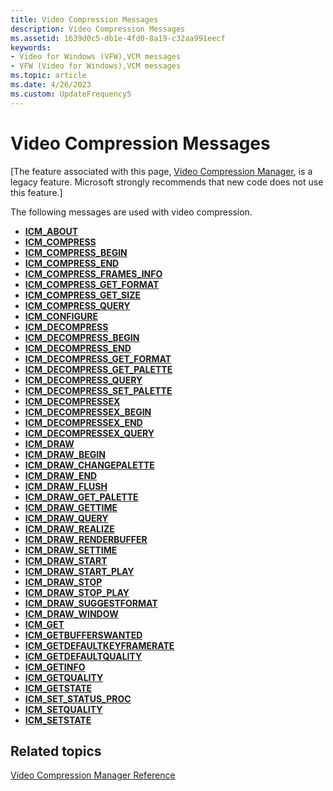 ```yaml
---
title: Video Compression Messages
description: Video Compression Messages
ms.assetid: 1639d0c5-db1e-4fd0-8a19-c32aa991eecf
keywords:
- Video for Windows (VFW),VCM messages
- VFW (Video for Windows),VCM messages
ms.topic: article
ms.date: 4/26/2023
ms.custom: UpdateFrequency5
---
```


# Video Compression Messages

\[The feature associated with this page, [Video Compression Manager](/windows/win32/multimedia/video-compression-manager), is a legacy feature. Microsoft strongly recommends that new code does not use this feature.\]

The following messages are used with video compression.

-   [**ICM\_ABOUT**](icm-about.md)
-   [**ICM\_COMPRESS**](icm-compress.md)
-   [**ICM\_COMPRESS\_BEGIN**](icm-compress-begin.md)
-   [**ICM\_COMPRESS\_END**](icm-compress-end.md)
-   [**ICM\_COMPRESS\_FRAMES\_INFO**](icm-compress-frames-info.md)
-   [**ICM\_COMPRESS\_GET\_FORMAT**](icm-compress-get-format.md)
-   [**ICM\_COMPRESS\_GET\_SIZE**](icm-compress-get-size.md)
-   [**ICM\_COMPRESS\_QUERY**](icm-compress-query.md)
-   [**ICM\_CONFIGURE**](icm-configure.md)
-   [**ICM\_DECOMPRESS**](icm-decompress.md)
-   [**ICM\_DECOMPRESS\_BEGIN**](icm-decompress-begin.md)
-   [**ICM\_DECOMPRESS\_END**](icm-decompress-end.md)
-   [**ICM\_DECOMPRESS\_GET\_FORMAT**](icm-decompress-get-format.md)
-   [**ICM\_DECOMPRESS\_GET\_PALETTE**](icm-decompress-get-palette.md)
-   [**ICM\_DECOMPRESS\_QUERY**](icm-decompress-query.md)
-   [**ICM\_DECOMPRESS\_SET\_PALETTE**](icm-decompress-set-palette.md)
-   [**ICM\_DECOMPRESSEX**](icm-decompressex.md)
-   [**ICM\_DECOMPRESSEX\_BEGIN**](icm-decompressex-begin.md)
-   [**ICM\_DECOMPRESSEX\_END**](icm-decompressex-end.md)
-   [**ICM\_DECOMPRESSEX\_QUERY**](icm-decompressex-query.md)
-   [**ICM\_DRAW**](icm-draw.md)
-   [**ICM\_DRAW\_BEGIN**](icm-draw-begin.md)
-   [**ICM\_DRAW\_CHANGEPALETTE**](icm-draw-changepalette.md)
-   [**ICM\_DRAW\_END**](icm-draw-end.md)
-   [**ICM\_DRAW\_FLUSH**](icm-draw-flush.md)
-   [**ICM\_DRAW\_GET\_PALETTE**](icm-draw-get-palette.md)
-   [**ICM\_DRAW\_GETTIME**](icm-draw-gettime.md)
-   [**ICM\_DRAW\_QUERY**](icm-draw-query.md)
-   [**ICM\_DRAW\_REALIZE**](icm-draw-realize.md)
-   [**ICM\_DRAW\_RENDERBUFFER**](icm-draw-renderbuffer.md)
-   [**ICM\_DRAW\_SETTIME**](icm-draw-settime.md)
-   [**ICM\_DRAW\_START**](icm-draw-start.md)
-   [**ICM\_DRAW\_START\_PLAY**](icm-draw-start-play.md)
-   [**ICM\_DRAW\_STOP**](icm-draw-stop.md)
-   [**ICM\_DRAW\_STOP\_PLAY**](icm-draw-stop-play.md)
-   [**ICM\_DRAW\_SUGGESTFORMAT**](icm-draw-suggestformat.md)
-   [**ICM\_DRAW\_WINDOW**](icm-draw-window.md)
-   [**ICM\_GET**](icm-get.md)
-   [**ICM\_GETBUFFERSWANTED**](icm-getbufferswanted.md)
-   [**ICM\_GETDEFAULTKEYFRAMERATE**](icm-getdefaultkeyframerate.md)
-   [**ICM\_GETDEFAULTQUALITY**](icm-getdefaultquality.md)
-   [**ICM\_GETINFO**](icm-getinfo.md)
-   [**ICM\_GETQUALITY**](icm-getquality.md)
-   [**ICM\_GETSTATE**](icm-getstate.md)
-   [**ICM\_SET\_STATUS\_PROC**](icm-set-status-proc.md)
-   [**ICM\_SETQUALITY**](icm-setquality.md)
-   [**ICM\_SETSTATE**](icm-setstate.md)

## Related topics

<dl> <dt>

[Video Compression Manager Reference](video-compression-manager-reference.md)
</dt> </dl>

 

 





